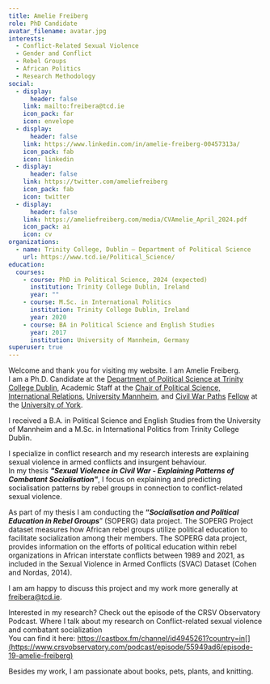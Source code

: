 ```yaml
---
title: Amelie Freiberg
role: PhD Candidate
avatar_filename: avatar.jpg
interests:
  - Conflict-Related Sexual Violence
  - Gender and Conflict
  - Rebel Groups
  - African Politics
  - Research Methodology
social:
  - display:
      header: false
    link: mailto:freibera@tcd.ie
    icon_pack: far
    icon: envelope
  - display:
      header: false
    link: https://www.linkedin.com/in/amelie-freiberg-00457313a/
    icon_pack: fab
    icon: linkedin
  - display:
      header: false
    link: https://twitter.com/ameliefreiberg
    icon_pack: fab
    icon: twitter
  - display:
      header: false
    link: https://ameliefreiberg.com/media/CVAmelie_April_2024.pdf
    icon_pack: ai
    icon: cv
organizations:
  - name: Trinity College, Dublin – Department of Political Science
    url: https://www.tcd.ie/Political_Science/
education:
  courses:
    - course: PhD in Political Science, 2024 (expected)
      institution: Trinity College Dublin, Ireland
      year: ""
    - course: M.Sc. in International Politics
      institution: Trinity College Dublin, Ireland
      year: 2020
    - course: BA in Political Science and English Studies
      year: 2017
      institution: University of Mannheim, Germany
superuser: true
---
```

<!--StartFragment-->

Welcome and thank you for visiting my website. I am Amelie Freiberg.\
I am a Ph.D. Candidate at the [Department of Political Science at Trinity College Dublin](https://www.tcd.ie/Political_Science/), Academic Staff at the [Chair of Political Science, International Relations,](https://www.sowi.uni-mannheim.de/carey/) [University Mannheim](https://www.uni-mannheim.de/), and [Civil War Paths](https://www.civilwarpaths.org/) [Fellow](https://www.civilwarpaths.org/the-centre/people/) at the [University of York](https://www.york.ac.uk/).

I received a B.A. in Political Science and English Studies from the University of Mannheim and a M.Sc. in International Politics from Trinity College Dublin.

I specialize in conflict research and my research interests are explaining sexual violence in armed conflicts and insurgent behaviour.\
In my thesis ***"*Sexual Violence in Civil War - Explaining Patterns of Combatant Socialisation*"***, I focus on explaining and predicting socialisation patterns by rebel groups in connection to conflict-related sexual violence.

As part of my thesis I am conducting the **“*Socialisation and Political Education in Rebel Groups***” (SOPERG) data project. The SOPERG Project dataset measures how African rebel groups utilize political education to facilitate socialization among their members. The SOPERG data project, provides information on the efforts of political education within rebel organizations in African interstate conflicts between 1989 and 2021, as included in the Sexual Violence in Armed Conflicts (SVAC) Dataset (Cohen and Nordas, 2014). 

I am am happy to discuss this project and my work more generally at freibera@tcd.ie. 

Interested in my research? Check out the episode of the CRSV Observatory Podcast. Where I talk about my research on Conflict-related sexual violence and combatant socialization\
You can find it here: https://castbox.fm/channel/id4945261?country=in[](https://www.crsvobservatory.com/podcast/episode/55949ad6/episode-19-amelie-freiberg)

Besides my work, I am passionate about books, pets, plants, and knitting.

<!--EndFragment-->